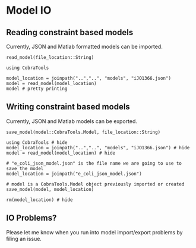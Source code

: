 # Model IO

## Reading constraint based models
Currently, JSON and Matlab formatted models can be imported.

```@docs
read_model(file_location::String)
```

```@example
using CobraTools

model_location = joinpath("..","..", "models", "iJO1366.json") 
model = read_model(model_location)
model # pretty printing
```

## Writing constraint based models
Currently, JSON and Matlab models can be exported.

```@docs
save_model(model::CobraTools.Model, file_location::String)
```

```@example
using CobraTools # hide
model_location = joinpath("..","..", "models", "iJO1366.json") # hide
model = read_model(model_location) # hide

# "e_coli_json_model.json" is the file name we are going to use to save the model
model_location = joinpath("e_coli_json_model.json")

# model is a CobraTools.Model object previously imported or created
save_model(model, model_location)

rm(model_location) # hide
```

## IO Problems?
Please let me know when you run into model import/export problems by filing an issue.